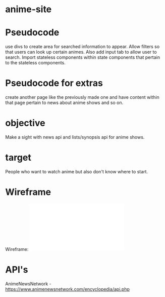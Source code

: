 # anime-site


# Pseudocode
use divs to create area for searched information to appear. Allow filters so that users can look up certain animes. Also add input tab to allow user to search. Import stateless components within state components that pertain to the stateless components. 

# Pseudocode for extras
create another page like the previously made one and have content within that page pertain to news about anime shows and so on.


# objective 
Make a sight with news api and lists/synopsis api for anime shows.

# target
People who want to watch anime but also don't know where to start.




# Wireframe

Wireframe: ![](./wireframe/wireframe.pdf)


# API's
AnimeNewsNetwork - https://www.animenewsnetwork.com/encyclopedia/api.php










